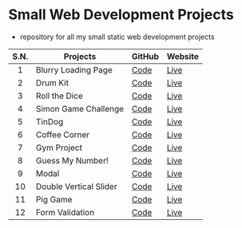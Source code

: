 # Small Web Development Projects

- repository for all my small static web development projects

| S.N. | Projects               | GitHub                                                                               | Website                                                      |
| :--: | ---------------------- | ------------------------------------------------------------------------------------ | ------------------------------------------------------------ |
|  1   | Blurry Loading Page    | [Code](https://github.com/sthsuyash/Web-Projects/tree/main/Blurry-Loading)           | [Live](https://blurry-loading-sthsuyash.netlify.app/)        |
|  2   | Drum Kit               | [Code](https://github.com/sthsuyash/Web-Projects/tree/main/Drum%20Kit)               | [Live](https://drum-kit-sthsuyash.netlify.app/)              |
|  3   | Roll the Dice          | [Code](https://github.com/sthsuyash/Web-Projects/tree/main/Roll%20the%20Dice)        | [Live](https://roll-the-dice-sthsuyash.netlify.app/)         |
|  4   | Simon Game Challenge   | [Code](https://github.com/sthsuyash/Web-Projects/tree/main/Simon%20Game%20Challenge) | [Live](https://simon-game-challenge-sthsuyash.netlify.app/)  |
|  5   | TinDog                 | [Code](https://github.com/sthsuyash/Web-Projects/tree/main/TinDog)                   | [Live](https://tindog-sthsuyash.netlify.app)                 |
|  6   | Coffee Corner          | [Code](https://github.com/sthsuyash/Web-Projects/tree/main/coffee-Corner)            | [Live](https://coffee-corner-sthsuyash.netlify.app)          |
|  7   | Gym Project            | [Code](https://github.com/sthsuyash/Web-Projects/tree/main/gymProject)               | [Live](https://gym-project-sthsuyash.netlify.app)            |
|  8   | Guess My Number!       | [Code](https://github.com/sthsuyash/Web-Projects/tree/main/Guess-my-number)          | [Live](https://guess-my-number-sthsuyash.netlify.app)        |
|  9   | Modal                  | [Code](https://github.com/sthsuyash/Web-Projects/tree/main/Modal)                    | [Live](https://modal-sthsuyash.netlify.app)                  |
|  10  | Double Vertical Slider | [Code](https://github.com/sthsuyash/Web-Projects/tree/main/Double-vertical-slider)   | [Live](https://double-vertical-slider-sthsuyash.netlify.app) |
|  11  | Pig Game               | [Code](https://github.com/sthsuyash/Web-Projects/tree/main/Pig-Game)                 | [Live](https://pig-game-sthsuyash.netlify.app)               |
|  12  | Form Validation              | [Code](https://github.com/sthsuyash/Web-Projects/tree/main/JS_FormValidation)                 | [Live](https://js-form-validation-sthsuyash.netlify.app)               |
